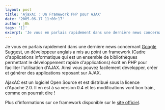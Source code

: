 ```yaml
---
layout: post
title: 'AjaxAC : Un Framework PHP pour AJAX'
date: '2005-06-17 11:00:17'
author: j0k
tags: '[]'
excerpt: 'Je vous en parlais rapidement dans une dernière news concernant [Google Suggest](http://www.j0k3r.net/news-faire-son-google-suggest-grace-a-ajax-555.html), un développeur anglais a mis au point un framework (Cadre d''applications informatique qui est un ensemble de bibliothèques permettant le développement rapide d''applications) écrit en PHP pour faciliter l''utilisation      ...'
---
```


Je vous en parlais rapidement dans une dernière news concernant [Google Suggest](http://www.j0k3r.net/news-faire-son-google-suggest-grace-a-ajax-555.html), un développeur anglais a mis au point un framework (Cadre d'applications informatique qui est un ensemble de bibliothèques permettant le développement rapide d'applications) écrit en PHP pour faciliter l'utilisation d'AJAX.   Ainsi vous pouvez facilement développer, créer et générer des applications reposant sur AJAX.

AjaxAC est un logiciel Open Source et est distribué sous la licence d'Apache 2.0. Il en est à sa version 0.4 et les modifications vont bon train, comme on pourrait dire !

Plus d'informations sur ce framework disponible sur le [site officiel](http://ajax.zervaas.com.au/).
